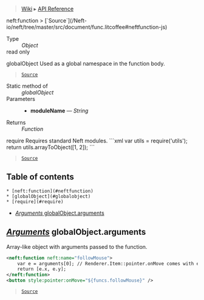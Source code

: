 > [Wiki](Home) ▸ [API Reference](API-Reference)

<dl></dl>
neft:function
> [`Source`](/Neft-io/neft/tree/master/src/document/func.litcoffee#neftfunction-js)

<dl><dt>Type</dt><dd><i>Object</i></dd><dt>read only</dt></dl>
globalObject
Used as a global namespace in the function body.

> [`Source`](/Neft-io/neft/tree/master/src/document/func.litcoffee#readonly-object-globalobject)

<dl><dt>Static method of</dt><dd><i>globalObject</i></dd><dt>Parameters</dt><dd><ul><li><b>moduleName</b> — <i>String</i></li></ul></dd><dt>Returns</dt><dd><i>Function</i></dd></dl>
require
Requires standard Neft modules.
```xml
<neft:function neft:name="test">
    var utils = require('utils');
    return utils.arrayToObject([1, 2]);
</neft:function>
```

> [`Source`](/Neft-io/neft/tree/master/src/document/func.litcoffee#function-globalobjectrequirestring-modulename)

## Table of contents
    * [neft:function](#neftfunction)
    * [globalObject](#globalobject)
    * [require](#require)
  * [*Arguments* globalObject.arguments](#arguments-globalobjectarguments)

[*Arguments*](/Neft-io/neft/wiki/Utils-API.md#boolean-isargumentsany-value) globalObject.arguments
----------------------------------

Array-like object with arguments passed to the function.
```xml
<neft:function neft:name="followMouse">
    var e = arguments[0]; // Renderer.Item::pointer.onMove comes with event argument
    return [e.x, e.y];
</neft:function>
<button style:pointer:onMove="${funcs.followMouse}" />
```

> [`Source`](/Neft-io/neft/tree/master/src/document/func.litcoffee#arguments-globalobjectarguments)

